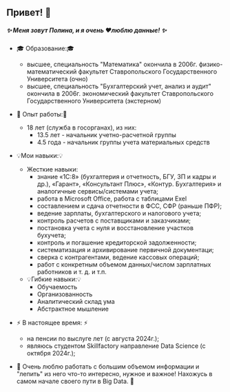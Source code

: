 ## Привет! 👋

##### ✨ **Меня зовут Полина, и я очень ❤️люблю данные!** ✨

* 🎓 Образование:🎓
   * высшее, специальность "Математика" окончила в 2006г. физико-математический факультет Ставропольского Государственного Университета (очно)
   * высшее, специальность "Бухгалтерский учет, анализ и аудит" окончила в 2006г. экономический факультет Ставропольского Государственного Университета (экстерном)
* 👮 Опыт работы:👮
   * 18 лет (служба в госорганах), из них:
      * 13.5 лет - начальник учетно-расчетной группы
      * 4.5 года - начальник группы учета материальных средств
    
* 💡Мои навыки:💡
   * Жесткие навыки:
      * знание «1С:8» (бухгалтерия и отчетность, БГУ, ЗП и кадры и др.), «Гарант», «Консультант Плюс», «Контур. Бухгалтерия» и аналогичные сервисы/системами учета;
      * работа в Microsoft Office, работа с таблицами Exel
      * составлением и сдача отчетности в ФСС, СФР (раньше ПФР);
      * ведение зарплаты, бухгалтерского и налогового учета;
      * контроль расчетов с поставщиками и заказчиками;
      * постановка учета с нуля и восстановление участков бухучета;
      * контроль и погашение кредиторской задолженности;
      * систематизация и архивирование первичной документаци;
      * сверка с контрагентами, ведение кассовых операций;
      * работ с конкретным объемом данных/числом зарплатных работников и т. д. и т.п.
  * 💡Гибкие навыки:💡
      * Обучаемость
      * Организованность
      * Аналитический склад ума
      * Абстрактное мышление

* ⚡️ В настоящее время: ⚡️
     * на пенсии по выслуге лет (с августа 2024г.);
     * являюсь студентом Skillfactory направление Data Science (c октября 2024г.);
  
* 💬 Очень люблю работать с большим объемом информации и "лепить" из него что-то интересно, нужное и важное! Нахожусь в самом начале своего пути в Big Data. 💬    
